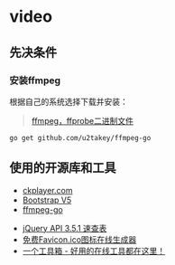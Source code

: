 # video

## 先决条件
### 安装ffmpeg
根据自己的系统选择下载并安装：
> [ffmpeg，ffprobe二进制文件](https://ffbinaries.com/downloads)
```shell
go get github.com/u2takey/ffmpeg-go
```

## 使用的开源库和工具
* [ckplayer.com](https://www.ckplayer.com/)
* [Bootstrap V5](https://v5.bootcss.com/)
* [ffmpeg-go](https://github.com/u2takey/ffmpeg-go)

- [jQuery API 3.5.1 速查表](https://jquery.cuishifeng.cn/index.html)
- [免费Favicon.ico图标在线生成器](https://www.logosc.cn/logo/favicon)
- [一个工具箱 - 好用的在线工具都在这里！](http://www.atoolbox.net/)